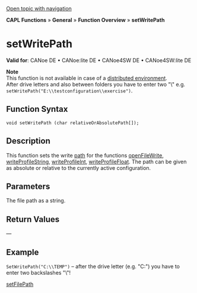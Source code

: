 [Open topic with navigation](../../../../../CANoeDEFamily.htm#Topics/CAPLFunctions/Other/Functions/CAPLfunctionSetWritePath.md)

**CAPL Functions** » **General** » **Function Overview** » **setWritePath**

# setWritePath

**Valid for**: CANoe DE • CANoe:lite DE • CANoe4SW DE • CANoe4SW:lite DE

**Note**  
This function is not available in case of a [distributed environment](../CAPLfunctionsFileSearchProcedure.md).  
After drive letters and also between folders you have to enter two "\\" e.g. `setWritePath("E:\\testconfiguration\\exercise")`.

## Function Syntax

```plaintext
void setWritePath (char relativeOrAbsolutePath[]);
```

## Description

This function sets the write [path](../CAPLfunctionsFileSearchProcedure.md) for the functions [openFileWrite](CAPLfunctionOpenFileWrite.md), [writeProfileString](CAPLfunctionWriteProFileString.md), [writeProfileInt](CAPLfunctionWriteProFileInt.md), [writeProfileFloat](CAPLfunctionWriteProFileFloat.md). The path can be given as absolute or relative to the currently active configuration.

## Parameters

The file path as a string.

## Return Values

—

## Example

`SetWritePath("C:\\TEMP")` – after the drive letter (e.g. "C:") you have to enter two backslashes "\\"!

[setFilePath](CAPLfunctionSetFilePath.md)

